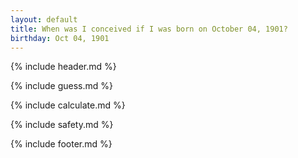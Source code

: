 ```yaml
---
layout: default
title: When was I conceived if I was born on October 04, 1901?
birthday: Oct 04, 1901
---
```


{% include header.md %}

{% include guess.md %}

{% include calculate.md %}

{% include safety.md %}

{% include footer.md %}



